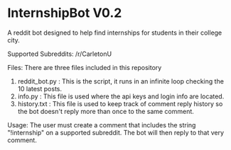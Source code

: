 # InternshipBot V0.2

A reddit bot designed to help find internships for students in their college city.

Supported Subreddits:
/r/CarletonU


Files:
There are three files  included in this repository
  1. reddit_bot.py : This is the script, it runs in an infinite loop checking the 10 latest posts.
  2. info.py : This file is used where the api keys and login info are located. 
  3. history.txt : This file is used to keep track of comment reply history so the bot doesn't reply more than once to the same comment.
  
Usage:
The user must create a comment that includes the string "!internship" on a supported subreddit. The bot will then reply to that very comment. 
